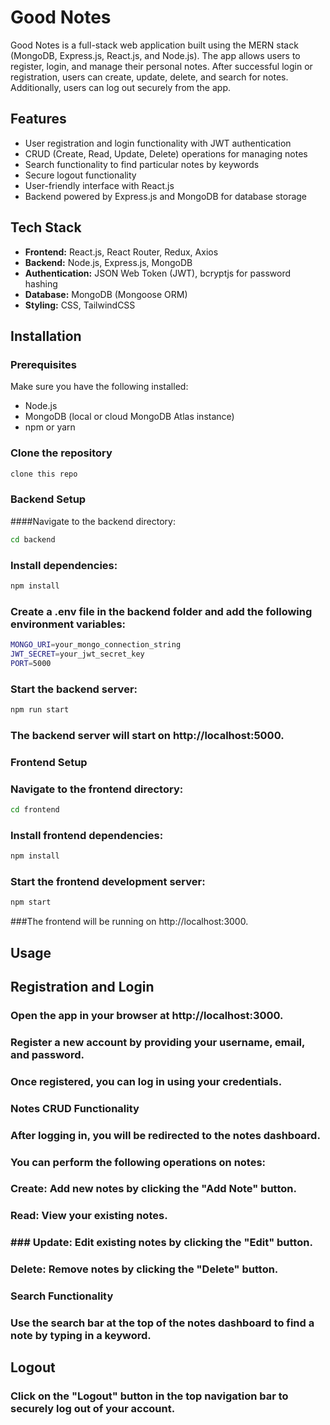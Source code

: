 # Good Notes

Good Notes is a full-stack web application built using the MERN stack (MongoDB, Express.js, React.js, and Node.js). The app allows users to register, login, and manage their personal notes. After successful login or registration, users can create, update, delete, and search for notes. Additionally, users can log out securely from the app.

## Features

- User registration and login functionality with JWT authentication
- CRUD (Create, Read, Update, Delete) operations for managing notes
- Search functionality to find particular notes by keywords
- Secure logout functionality
- User-friendly interface with React.js
- Backend powered by Express.js and MongoDB for database storage

## Tech Stack

- **Frontend:** React.js, React Router, Redux, Axios
- **Backend:** Node.js, Express.js, MongoDB
- **Authentication:** JSON Web Token (JWT), bcryptjs for password hashing
- **Database:** MongoDB (Mongoose ORM)
- **Styling:** CSS, TailwindCSS

## Installation

### Prerequisites

Make sure you have the following installed:

- Node.js
- MongoDB (local or cloud MongoDB Atlas instance)
- npm or yarn

### Clone the repository

```bash
clone this repo
```

### Backend Setup
 ####Navigate to the backend directory:
```bash
cd backend
```

### Install dependencies:
```bash
npm install
```

### Create a .env file in the backend folder and add the following environment variables:
```bash
MONGO_URI=your_mongo_connection_string
JWT_SECRET=your_jwt_secret_key
PORT=5000
```

### Start the backend server:
```bash
npm run start
```

### The backend server will start on http://localhost:5000.

### Frontend Setup
### Navigate to the frontend directory:
```bash
cd frontend
```

### Install frontend dependencies:
```bash
npm install
```
### Start the frontend development server:
```bash
npm start
```

###The frontend will be running on http://localhost:3000.

## Usage
## Registration and Login
  ### Open the app in your browser at http://localhost:3000.
  ### Register a new account by providing your username, email, and password.
  ### Once registered, you can log in using your credentials.
  ### Notes CRUD Functionality
  ### After logging in, you will be redirected to the notes dashboard.
  ### You can perform the following operations on notes:
  ### Create: Add new notes by clicking the "Add Note" button.
  ### Read: View your existing notes.
  ###   ### Update: Edit existing notes by clicking the "Edit" button.
  ### Delete: Remove notes by clicking the "Delete" button.
  ### Search Functionality
  ### Use the search bar at the top of the notes dashboard to find a note by typing in a keyword.
  
## Logout
### Click on the "Logout" button in the top navigation bar to securely log out of your account.
